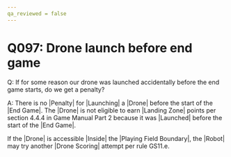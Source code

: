 ```yaml
---
qa_reviewed = false
---
```


# Q097: Drone launch before end game

Q: If for some reason our drone was launched accidentally before the end game starts, do we get a penalty?

A: There is no |Penalty| for |Launching| a |Drone| before the start of the |End Game|. The |Drone| is not eligible to earn |Landing Zone| points per section 4.4.4 in Game Manual Part 2 because it was |Launched| before the start of the |End Game|. 

If the |Drone| is accessible |Inside| the |Playing Field Boundary|, the |Robot| may try another |Drone Scoring| attempt per rule GS11.e.